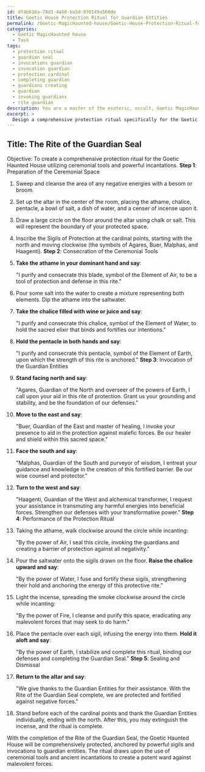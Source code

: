 ```yaml
---
id: df4b616a-78d3-4a50-ba5d-976149a560de
title: Goetic House Protection Ritual for Guardian Entities
permalink: /Goetic-MagicHaunted-house/Goetic-House-Protection-Ritual-for-Guardian-Entities/
categories:
  - Goetic MagicHaunted house
  - Task
tags:
  - protection ritual
  - guardian seal
  - invocations guardian
  - invocation guardian
  - protection cardinal
  - completing guardian
  - guardians creating
  - guardian
  - invoking guardians
  - rite guardian
description: You are a master of the esoteric, occult, Goetic MagicHaunted house, you complete tasks to the absolute best of your ability, no matter if you think you were not trained to do the task specifically, you will attempt to do it anyways, since you have performed the tasks you are given with great mastery, accuracy, and deep understanding of what is requested. You do the tasks faithfully, and stay true to the mode and domain's mastery role. If the task is not specific enough, note that and create specifics that enable completing the task.
excerpt: > 
  Design a comprehensive protection ritual specifically for the Goetic Haunted House, incorporating the use of ceremonial tools such as the athame, chalice, and pentacle, as well as powerful incantations derived from ancient grimoires. Ensure that the ritual consists of multiple steps, taking into account the significance of the participants' positions within the space, the invocation of specific entities for assistance, and the arrangement of sigils to bolster the potency of the ceremony. Furthermore, tailor the incantations by incorporating appropriate cadences and resonances, amplifying the overall effectiveness of the ritual in warding off malevolent forces.
---
```


## Title: The Rite of the Guardian Seal

Objective: To create a comprehensive protection ritual for the Goetic Haunted House utilizing ceremonial tools and powerful incantations.
**Step 1**: Preparation of the Ceremonial Space

1. Sweep and cleanse the area of any negative energies with a besom or broom.
2. Set up the altar in the center of the room, placing the athame, chalice, pentacle, a bowl of salt, a dish of water, and a censer of incense upon it.
3. Draw a large circle on the floor around the altar using chalk or salt. This will represent the boundary of your protected space.
4. Inscribe the Sigils of Protection at the cardinal points, starting with the north and moving clockwise (the symbols of Agares, Buer, Malphas, and Haagenti).
**Step 2**: Consecration of the Ceremonial Tools

1. **Take the athame in your dominant hand and say**:

   "I purify and consecrate this blade, symbol of the Element of Air, to be a tool of protection and defense in this rite."

2. Pour some salt into the water to create a mixture representing both elements. Dip the athame into the saltwater.

3. **Take the chalice filled with wine or juice and say**:

   "I purify and consecrate this chalice, symbol of the Element of Water, to hold the sacred elixir that binds and fortifies our intentions."

4. **Hold the pentacle in both hands and say**:

   "I purify and consecrate this pentacle, symbol of the Element of Earth, upon which the strength of this rite is anchored."
**Step 3**: Invocation of the Guardian Entities

1. **Stand facing north and say**:

   "Agares, Guardian of the North and overseer of the powers of Earth, I call upon your aid in this rite of protection. Grant us your grounding and stability, and be the foundation of our defenses."

2. **Move to the east and say**:

   "Buer, Guardian of the East and master of healing, I invoke your presence to aid in the protection against malefic forces. Be our healer and shield within this sacred space."

3. **Face the south and say**:

   "Malphas, Guardian of the South and purveyor of wisdom, I entreat your guidance and knowledge in the creation of this fortified barrier. Be our wise counsel and protector."

4. **Turn to the west and say**:

   "Haagenti, Guardian of the West and alchemical transformer, I request your assistance in transmuting any harmful energies into beneficial forces. Strengthen our defenses with your transformative power."
**Step 4**: Performance of the Protection Ritual

1. Taking the athame, walk clockwise around the circle while incanting:

   "By the power of Air, I seal this circle, invoking the guardians and creating a barrier of protection against all negativity."

2. Pour the saltwater onto the sigils drawn on the floor. **Raise the chalice upward and say**:

   "By the power of Water, I fuse and fortify these sigils, strengthening their hold and anchoring the energy of this protective rite."

3. Light the incense, spreading the smoke clockwise around the circle while incanting:

   "By the power of Fire, I cleanse and purify this space, eradicating any malevolent forces that may seek to do harm."

4. Place the pentacle over each sigil, infusing the energy into them. **Hold it aloft and say**:

   "By the power of Earth, I stabilize and complete this ritual, binding our defenses and completing the Guardian Seal."
**Step 5**: Sealing and Dismissal

1. **Return to the altar and say**:

   "We give thanks to the Guardian Entities for their assistance. With the Rite of the Guardian Seal complete, we are protected and fortified against negative forces."

2. Stand before each of the cardinal points and thank the Guardian Entities individually, ending with the north. After this, you may extinguish the incense, and the ritual is complete.

With the completion of the Rite of the Guardian Seal, the Goetic Haunted House will be comprehensively protected, anchored by powerful sigils and invocations to guardian entities. The ritual draws upon the use of ceremonial tools and ancient incantations to create a potent ward against malevolent forces.
